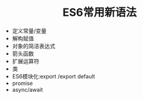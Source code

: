 <h1 align="center">ES6常用新语法</h1>

#### 

- 定义常量/变量
- 解构赋值
- 对象的简洁表达式
- 箭头函数
- 扩展运算符
- 类
- ES6模块化:export /export default
- promise
- async/await